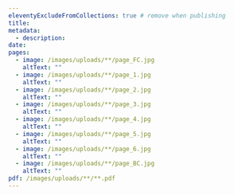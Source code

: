 ```yaml
---
eleventyExcludeFromCollections: true # remove when publishing
title:
metadata:
  - description:
date:
pages:
  - image: /images/uploads/**/page_FC.jpg
    altText: ""
  - image: /images/uploads/**/page_1.jpg
    altText: ""
  - image: /images/uploads/**/page_2.jpg
    altText: ""
  - image: /images/uploads/**/page_3.jpg
    altText: ""
  - image: /images/uploads/**/page_4.jpg
    altText: ""
  - image: /images/uploads/**/page_5.jpg
    altText: ""
  - image: /images/uploads/**/page_6.jpg
    altText: ""
  - image: /images/uploads/**/page_BC.jpg
    altText: ""
pdf: /images/uploads/**/**.pdf
---
```

